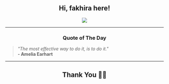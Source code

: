 <h2 align="center"> Hi, fakhira here!</h2>

<p align="center">
<a href="https://github.com/fakhiralkda" alt="github streak"><img src="https://dvst-streak.herokuapp.com/?user=fakhiralkda&theme=tokyonight&fire=DD472C"></a>
</p>

<hr>
<h3 align="center">Quote of The Day</h3>
<p align="center">
<blockquote>
<i>"The most effective way to do it, is to do it."</i>
<br>
<b>- Amelia Earhart</b>
</blockquote>
</p>


<hr>
<h2 align="center">Thank You 🙏🏼</h2>

